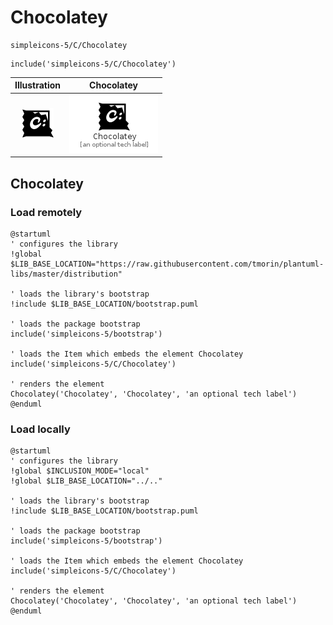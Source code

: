 # Chocolatey


```text
simpleicons-5/C/Chocolatey
```

```text
include('simpleicons-5/C/Chocolatey')
```



| Illustration | Chocolatey |
| :---: | :---: |
| ![illustration for Illustration](../../simpleicons-5/C/Chocolatey.png) | ![illustration for Chocolatey](../../simpleicons-5/C/Chocolatey.Local.png) |




## Chocolatey

### Load remotely
```plantuml
@startuml
' configures the library
!global $LIB_BASE_LOCATION="https://raw.githubusercontent.com/tmorin/plantuml-libs/master/distribution"

' loads the library's bootstrap
!include $LIB_BASE_LOCATION/bootstrap.puml

' loads the package bootstrap
include('simpleicons-5/bootstrap')

' loads the Item which embeds the element Chocolatey
include('simpleicons-5/C/Chocolatey')

' renders the element
Chocolatey('Chocolatey', 'Chocolatey', 'an optional tech label')
@enduml
```

### Load locally
```plantuml
@startuml
' configures the library
!global $INCLUSION_MODE="local"
!global $LIB_BASE_LOCATION="../.."

' loads the library's bootstrap
!include $LIB_BASE_LOCATION/bootstrap.puml

' loads the package bootstrap
include('simpleicons-5/bootstrap')

' loads the Item which embeds the element Chocolatey
include('simpleicons-5/C/Chocolatey')

' renders the element
Chocolatey('Chocolatey', 'Chocolatey', 'an optional tech label')
@enduml
```

